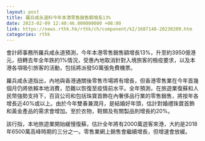 ```yaml
---
layout: post
title: 羅兵咸永道料今年本港零售銷售額增長13%
date: 2023-02-09 12:40:46.000000000 +08:00
link: https://news.rthk.hk/rthk/ch/component/k2/1687148-20230209.htm
categories: rthk
---
```


會計師事務所羅兵咸永道預測，今年本港零售銷售額增長13%，升至約3950億港元，扭轉去年全年跌約1%情況，受惠內地取消針對入境旅客的檢疫要求，以及本港各項吸引旅客的活動，包括將派發50萬張免費機票。

羅兵咸永道指出，內地與香港通關後零售市場將有增長，但香港零售業在今年首幾個月仍將依賴本地消費，恐難以恢復至疫情前水平。全年預測，在旅遊業復蘇和人民幣強勢支持下，百貨公司和包括珠寶首飾在內奢侈品行業的零售銷售，將按年各增長近40%或以上。由於今年雙春兼潤月，是結婚好年頭，估計對婚禮珠寶首飾和黃金產品的需求會增加。至於衣物，鞋類及有關製品則增長約20%。

該行指，本地旅遊業開始緩慢復蘇，估計全年將有2000萬遊客來港，大約是2018年6500萬高峰時期的三分之一。零售業網上銷售會繼續增長，但增速會放緩。
